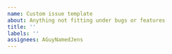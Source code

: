 ```yaml
---
name: Custom issue template
about: Anything not fitting under bugs or features
title: ''
labels: ''
assignees: AGuyNamedJens
---
```

